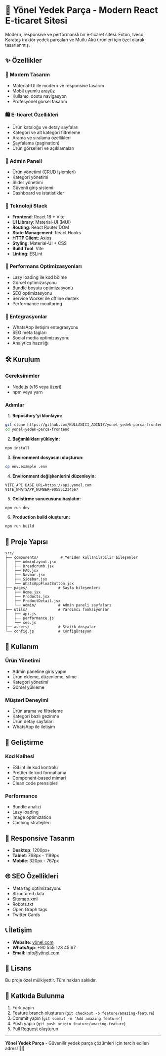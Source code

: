 # 🚗 Yönel Yedek Parça - Modern React E-ticaret Sitesi

Modern, responsive ve performanslı bir e-ticaret sitesi. Foton, Iveco, Karataş traktör yedek parçaları ve Mutlu Akü ürünleri için özel olarak tasarlanmış.

## ✨ Özellikler

### 🎨 **Modern Tasarım**
- Material-UI ile modern ve responsive tasarım
- Mobil uyumlu arayüz
- Kullanıcı dostu navigasyon
- Profesyonel görsel tasarım

### 🛍️ **E-ticaret Özellikleri**
- Ürün kataloğu ve detay sayfaları
- Kategori ve alt kategori filtreleme
- Arama ve sıralama özellikleri
- Sayfalama (pagination)
- Ürün görselleri ve açıklamaları

### 🔧 **Admin Paneli**
- Ürün yönetimi (CRUD işlemleri)
- Kategori yönetimi
- Slider yönetimi
- Güvenli giriş sistemi
- Dashboard ve istatistikler

### 📱 **Teknoloji Stack**
- **Frontend**: React 18 + Vite
- **UI Library**: Material-UI (MUI)
- **Routing**: React Router DOM
- **State Management**: React Hooks
- **HTTP Client**: Axios
- **Styling**: Material-UI + CSS
- **Build Tool**: Vite
- **Linting**: ESLint

### 🚀 **Performans Optimizasyonları**
- Lazy loading ile kod bölme
- Görsel optimizasyonu
- Bundle boyutu optimizasyonu
- SEO optimizasyonu
- Service Worker ile offline destek
- Performance monitoring

### 🔗 **Entegrasyonlar**
- WhatsApp iletişim entegrasyonu
- SEO meta tagları
- Social media optimizasyonu
- Analytics hazırlığı

## 🛠️ Kurulum

### Gereksinimler
- Node.js (v16 veya üzeri)
- npm veya yarn

### Adımlar

1. **Repository'yi klonlayın:**
```bash
git clone https://github.com/KULLANICI_ADINIZ/yonel-yedek-parca-frontend.git
cd yonel-yedek-parca-frontend
```

2. **Bağımlılıkları yükleyin:**
```bash
npm install
```

3. **Environment dosyasını oluşturun:**
```bash
cp env.example .env
```

4. **Environment değişkenlerini düzenleyin:**
```env
VITE_API_BASE_URL=https://api.yonel.com
VITE_WHATSAPP_NUMBER=905551234567
```

5. **Geliştirme sunucusunu başlatın:**
```bash
npm run dev
```

6. **Production build oluşturun:**
```bash
npm run build
```

## 📁 Proje Yapısı

```
src/
├── components/          # Yeniden kullanılabilir bileşenler
│   ├── AdminLayout.jsx
│   ├── Breadcrumb.jsx
│   ├── FAQ.jsx
│   ├── Navbar.jsx
│   ├── Sidebar.jsx
│   └── WhatsAppFloatButton.jsx
├── pages/              # Sayfa bileşenleri
│   ├── Home.jsx
│   ├── Products.jsx
│   ├── ProductDetail.jsx
│   └── Admin/          # Admin paneli sayfaları
├── utils/              # Yardımcı fonksiyonlar
│   ├── api.js
│   ├── performance.js
│   └── seo.js
├── assets/             # Statik dosyalar
└── config.js           # Konfigürasyon
```

## 🎯 Kullanım

### Ürün Yönetimi
- Admin paneline giriş yapın
- Ürün ekleme, düzenleme, silme
- Kategori yönetimi
- Görsel yükleme

### Müşteri Deneyimi
- Ürün arama ve filtreleme
- Kategori bazlı gezinme
- Ürün detay sayfaları
- WhatsApp ile iletişim

## 🔧 Geliştirme

### Kod Kalitesi
- ESLint ile kod kontrolü
- Prettier ile kod formatlama
- Component-based mimari
- Clean code prensipleri

### Performance
- Bundle analizi
- Lazy loading
- Image optimization
- Caching stratejileri

## 📱 Responsive Tasarım

- **Desktop**: 1200px+
- **Tablet**: 768px - 1199px
- **Mobile**: 320px - 767px

## 🌐 SEO Özellikleri

- Meta tag optimizasyonu
- Structured data
- Sitemap.xml
- Robots.txt
- Open Graph tags
- Twitter Cards

## 📞 İletişim

- **Website**: [yönel.com](https://yönel.com)
- **WhatsApp**: +90 555 123 45 67
- **Email**: info@yönel.com

## 📄 Lisans

Bu proje özel mülkiyettir. Tüm hakları saklıdır.

## 🤝 Katkıda Bulunma

1. Fork yapın
2. Feature branch oluşturun (`git checkout -b feature/amazing-feature`)
3. Commit yapın (`git commit -m 'Add amazing feature'`)
4. Push yapın (`git push origin feature/amazing-feature`)
5. Pull Request oluşturun

---

**Yönel Yedek Parça** - Güvenilir yedek parça çözümleri için tercih edilen adres! 🚗✨